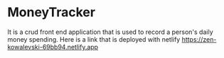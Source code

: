 # MoneyTracker
It is a crud front end application that is used to record a person's daily money spending.
Here is a link that is deployed with netlify https://zen-kowalevski-69bb94.netlify.app
